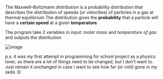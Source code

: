 The Maxwell–Boltzmann distribution is a probability distribution that describes the distribution of speeds (or velocities) of particles in a gas at thermal equilibrium
The distribution gives the **probability** that a particle will have a **certain speed** at a given **temperature**.

The program take 2 variables in input: _molar mass_ and _temperature of gas_ and outputs the distribution


![image](https://github.com/user-attachments/assets/82a827b2-018a-4a55-9565-565e59873995)


p.s. it was my first attempt in programming for school project as a physics lover, so there are a lot of things need to be changed, but I don't want to. Just remain it unchanged in case I want to see how far (or not)I gone in my skills :D
